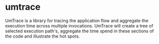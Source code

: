 # umtrace
UmTrace is a library for tracing the application flow and aggregate the execution time across multiple invocations. UmTrace will create a tree of selected execution path's, aggregate the time spend in these sections of the code and illustrate the hot spots.
